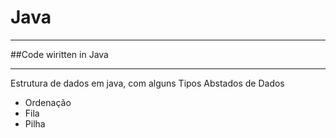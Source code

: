 # Java
***
##Code wiritten in Java
***
Estrutura de dados em java, com alguns Tipos Abstados de Dados
- Ordenação
- Fila
- Pilha
